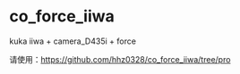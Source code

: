 # co_force_iiwa
kuka iiwa + camera_D435i + force

请使用：https://github.com/hhz0328/co_force_iiwa/tree/pro
